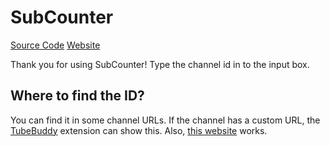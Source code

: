 # SubCounter
[Source Code](/index.html)
[Website](https://infinity-atom.github.io/SubCounter/index.html)


Thank you for using SubCounter!
Type the channel id in to the input box.
## Where to find the ID?
You can find it in some channel URLs.
If the channel has a custom URL, the [TubeBuddy](https://www.tubebuddy.com/) extension can show this. Also, [this website](https://commentpicker.com/youtube-channel-id.php) works.
